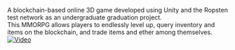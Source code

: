 A blockchain-based online 3D game developed using Unity and the Ropsten test network as an undergraduate graduation project.\
This MMORPG allows players to endlessly level up, query inventory and items on the blockchain, and trade items and ether among themselves.\
[![Video](https://img.youtube.com/vi/gCaed4vt2Qo/0.jpg)](https://www.youtube.com/watch?v=gCaed4vt2Qo)
